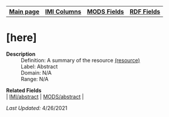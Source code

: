 <!DOCTYPE html>
<html>

<body>
<table style="width:100%">
  <tr>
    <th><a href="index.md">Main page</a></th>
	<th><a href="IMI.md">IMI Columns</a></th>
    <th><a href="MODS.md">MODS Fields</a></th>
    <th><a href="RDF.md">RDF Fields</a></th>
  </tr>
</table>



<h1>[here]</h1>
<dl>
  <dt><b>Description</b></dt>
  <dd>Definition: A summary of the resource <a href="http://purl.org/dc/terms/abstract">(resource)</a></dd>
  <dd>Label:  Abstract</dd>
  <dd>Domain:  N/A</dd>
  <dd>Range:  N/A</dd>
</dl>
<dl>
	<dt><b>Related Fields</b></dt>
		| <a href="abstract.md">IMI/abstract</a> | <a href="mods.abstract.md">MODS/abstract</a> |
</dl>
<p><i>Last Updated: </i>4/26/2021</p>
</body>
</html>